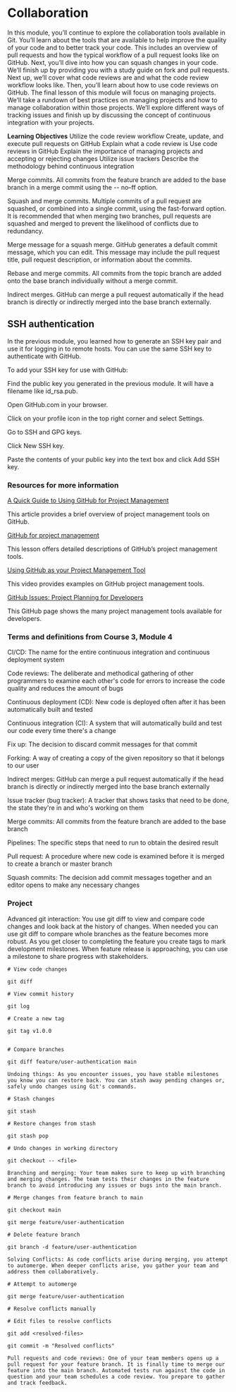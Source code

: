 # Collaboration

In this module, you’ll continue to explore the collaboration tools available in Git. You’ll learn about the tools that are available to help improve the quality of your code and to better track your code. This includes an overview of pull requests and how the typical workflow of a pull request looks like on GitHub. Next, you’ll dive into how you can squash changes in your code. We’ll finish up by providing you with a study guide on fork and pull requests. Next up, we’ll cover what code reviews are and what the code review workflow looks like. Then, you’ll learn about how to use code reviews on GitHub. The final lesson of this module will focus on managing projects. We’ll take a rundown of best practices on managing projects and how to manage collaboration within those projects. We’ll explore different ways of tracking issues and finish up by discussing the concept of continuous integration with your projects.

**Learning Objectives**
Utilize the code review workflow
Create, update, and execute pull requests on GitHub
Explain what a code review is
Use code reviews in GitHub
Explain the importance of managing projects and accepting or rejecting changes
Utilize issue trackers
Describe the methodology behind continuous integration

Merge commits. All commits from the feature branch are added to the base branch in a merge commit using the -- no–ff option.

Squash and merge commits. Multiple commits of a pull request are squashed, or combined into a single commit, using the fast-forward option. It is recommended that when merging two branches, pull requests are squashed and merged to prevent the likelihood of conflicts due to redundancy.

Merge message for a squash merge. GitHub generates a default commit message, which you can edit. This message may include the pull request title, pull request description, or information about the commits.

Rebase and merge commits. All commits from the topic branch are added onto the base branch individually without a merge commit.

Indirect merges. GitHub can merge a pull request automatically if the head branch is directly or indirectly merged into the base branch externally.

## SSH authentication

In the previous module, you learned how to generate an SSH key pair and use it for logging in to remote hosts. You can use the same SSH key to authenticate with GitHub.

To add your SSH key for use with GitHub:

Find the public key you generated in the previous module. It will have a filename like id_rsa.pub.

Open
GitHub.com
in your browser.

Click on your profile icon in the top right corner and select Settings.

Go to SSH and GPG keys.

Click New SSH key.

Paste the contents of your public key into the text box and click Add SSH key.

### Resources for more information

[A Quick Guide to Using GitHub for Project Management](https://www.jobsity.com/blog/a-quick-guide-to-using-github-for-project-management)

This article provides a brief overview of project management tools on GitHub.

[GitHub for project management](https://openscapes.github.io/series/core-lessons/github/github-issues.html)

This lesson offers detailed descriptions of GitHub’s project management tools.

[Using GitHub as your Project Management Tool](https://www.youtube.com/watch?v=qgQAFP6oSKw)

This video provides examples on GitHub project management tools.

[GitHub Issues: Project Planning for Developers](https://github.com/features/issues)

This GitHub page shows the many project management tools available for developers.

### Terms and definitions from Course 3, Module 4

CI/CD: The name for the entire continuous integration and continuous deployment system

Code reviews: The deliberate and methodical gathering of other programmers to examine each other's code for errors to increase the code quality and reduces the amount of bugs

Continuous deployment (CD): New code is deployed often after it has been automatically built and tested

Continuous integration (CI): A system that will automatically build and test our code every time there's a change

Fix up: The decision to discard commit messages for that commit

Forking: A way of creating a copy of the given repository so that it belongs to our user

Indirect merges: GitHub can merge a pull request automatically if the head branch is directly or indirectly merged into the base branch externally

Issue tracker (bug tracker): A tracker that shows tasks that need to be done, the state they're in and who's working on them

Merge commits: All commits from the feature branch are added to the base branch

Pipelines: The specific steps that need to run to obtain the desired result

Pull request: A procedure where new code is examined before it is merged to create a branch or master branch

Squash commits: The decision add commit messages together and an editor opens to make any necessary changes

### Project

Advanced git interaction: You use git diff to view and compare code changes and look back at the history of changes. When needed you can use git diff to compare whole branches as the feature becomes more robust. As you get closer to completing the feature you create tags to mark development milestones. When feature release is approaching, you can use a milestone to share progress with stakeholders.

```
# View code changes

git diff

# View commit history

git log

# Create a new tag

git tag v1.0.0


# Compare branches

git diff feature/user-authentication main

Undoing things: As you encounter issues, you have stable milestones you know you can restore back. You can stash away pending changes or, safely undo changes using Git's commands.

# Stash changes

git stash

# Restore changes from stash

git stash pop

# Undo changes in working directory

git checkout -- <file>

Branching and merging: Your team makes sure to keep up with branching and merging changes. The team tests their changes in the feature branch to avoid introducing any issues or bugs into the main branch.

# Merge changes from feature branch to main

git checkout main

git merge feature/user-authentication

# Delete feature branch

git branch -d feature/user-authentication

Solving Conflicts: As code conflicts arise during merging, you attempt to automerge. When deeper conflicts arise, you gather your team and address them collaboratively.

# Attempt to automerge

git merge feature/user-authentication

# Resolve conflicts manually

# Edit files to resolve conflicts

git add <resolved-files>

git commit -m "Resolved conflicts"

Pull requests and code reviews: One of your team members opens up a pull request for your feature branch. It is finally time to merge our feature into the main branch. Automated tests run against the code in question and your team schedules a code review. You prepare to gather and track feedback.

```
